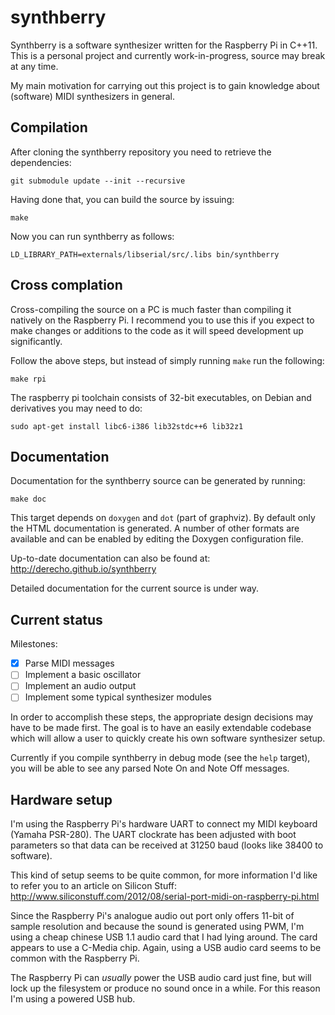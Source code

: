 # synthberry

Synthberry is a software synthesizer written for the Raspberry Pi in C++11.
This is a personal project and currently work-in-progress, source may break at
any time.

My main motivation for carrying out this project is to gain knowledge about
(software) MIDI synthesizers in general.

## Compilation
After cloning the synthberry repository you need to retrieve the dependencies:

    git submodule update --init --recursive

Having done that, you can build the source by issuing:

    make

Now you can run synthberry as follows:

    LD_LIBRARY_PATH=externals/libserial/src/.libs bin/synthberry

## Cross complation
Cross-compiling the source on a PC is much faster than compiling it natively on
the Raspberry Pi. I recommend you to use this if you expect to make changes or
additions to the code as it will speed development up significantly.

Follow the above steps, but instead of simply running `make` run the following:

    make rpi

The raspberry pi toolchain consists of 32-bit executables, on Debian and
derivatives you may need to do:

    sudo apt-get install libc6-i386 lib32stdc++6 lib32z1

## Documentation
Documentation for the synthberry source can be generated by running:

    make doc

This target depends on `doxygen` and `dot` (part of graphviz). By default only
the HTML documentation is generated. A number of other formats are available
and can be enabled by editing the Doxygen configuration file.

Up-to-date documentation can also be found at:
http://derecho.github.io/synthberry

Detailed documentation for the current source is under way.

## Current status
Milestones:

- [x] Parse MIDI messages
- [ ] Implement a basic oscillator
- [ ] Implement an audio output
- [ ] Implement some typical synthesizer modules

In order to accomplish these steps, the appropriate design decisions may have
to be made first. The goal is to have an easily extendable codebase which will
allow a user to quickly create his own software synthesizer setup.

Currently if you compile synthberry in debug mode (see the `help` target), you
will be able to see any parsed Note On and Note Off messages.

## Hardware setup
I'm using the Raspberry Pi's hardware UART to connect my MIDI keyboard (Yamaha
PSR-280). The UART clockrate has been adjusted with boot parameters so that data
can be received at 31250 baud (looks like 38400 to software).

This kind of setup seems to be quite common, for more information I'd like to
refer you to an article on Silicon Stuff:
http://www.siliconstuff.com/2012/08/serial-port-midi-on-raspberry-pi.html

Since the Raspberry Pi's analogue audio out port only offers 11-bit of sample
resolution and because the sound is generated using PWM, I'm using a cheap
chinese USB 1.1 audio card that I had lying around. The card appears to use a
C-Media chip. Again, using a USB audio card seems to be common with the
Raspberry Pi.

The Raspberry Pi can *usually* power the USB audio card just fine, but will
lock up the filesystem or produce no sound once in a while. For this reason I'm
using a powered USB hub.

